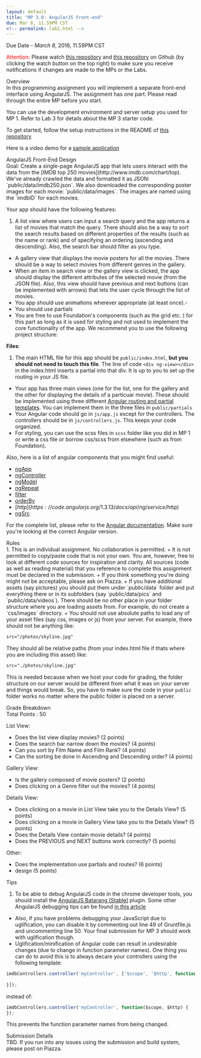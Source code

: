 ```yaml
---
layout: default
title: "MP 3.0: AngularJS Front-end"
due: Mar 8, 11.59PM CST
<!-- permalink: lab1.html -->
---
```

<span class="section-heading"> Due Date - *March 8*, 2016, 11.59PM CST <span>

<span style="color: red"> Attention: </span> Please watch [this repository](https://github.com/uiuc-web-programming/sp2016) and [this repository](https://github.com/uiuc-web-programming/mp3_starter) on Github (by clicking the watch button on the top right) to make sure you receive notifications if changes are made to the MPs or the Labs.

<div class="section-heading"> Overview </div>
In this programming assignment you will implement a separate front-end interface using AngularJS. The assignment has one part. Please read through the entire MP before you start.

You can use the development environment and server setup you used for MP 1. Refer to Lab 3 for details about the MP 3 starter code. 

To get started, follow the setup instructions in the README of [this repository](https://github.com/uiuc-web-programming/mp3_starter) 

Here is a video demo for a [sample application](https://youtu.be/DmDZuAr7QJE)

<div class="section-heading"> AngularJS Front-End Design </div>
Goal: Create a single-page AngularJS app that lets users interact with the data from the [IMDB top 250 movies](http://www.imdb.com/chart/top). We've already crawled the data and formatted it as JSON: `public/data/imdb250.json`. We also downloaded the corresponding poster images for each movie: `public/data/images`. The images are named using the `imdbID` for each movies. 

Your app should have the following features:

1. A list view where users can input a search query and the app returns a list of movies that match the query. There should also be a way to sort the search results based on different properties of the results (such as the name or rank) and of specifying an ordering (ascending and descending). Also, the search bar should filter as you type.
+ A gallery view that displays the movie posters for all the movies. There should be a way to select movies from different genres in the gallery.
+ When an item in search view or the gallery view is clicked, the app should display the different attributes of the selected movie (from the JSON file). Also, this view should have previous and next buttons (can be implemented with arrows) that lets the user cycle through the list of movies. 
+ You app should use animations wherever appropriate (at least once).-
+ You should use partials
+ You are free to use Foundation's components (such as the grid etc. ) for this part as long as it is used for styling and not used to implement the core functionality of the app.
We recommend you to use the following project structure:

__Files__:

1. The main HTML file for this app should be `public/index.html`, **but you should not need to touch this file**.
The line of code `<div ng-view></div>` in the index.html inserts a partial into that div. It is up to you to set up the routing in your JS file.
+ Your app has three main views (one for the list, one for the gallery and the other for displaying the details of a particuar movie). These should be implemented using three different [Angular routing and partial templates](https://docs.angularjs.org/tutorial/step_07). You can implement them in the three files in `public/partials`
+ Your Angular code should go in `js/app.js` except for the controllers. The controllers should be in `js/controllers.js`. This keeps your code organized.
+ For styling, you can use the scss files in `scss` folder like you did in MP 1 or write a css file or borrow css/scss from elsewhere (such as from Foundation). 

Also, here is a list of angular components that you might find useful:
* [ngApp](https://code.angularjs.org/1.3.13/docs/api/ng/directive/ngApp)
* [ngController](https://code.angularjs.org/1.3.13/docs/api/ng/directive/ngController)
* [ngModel](https://code.angularjs.org/1.3.13/docs/api/ng/directive/ngModel)
* [ngRepeat](https://code.angularjs.org/1.3.13/docs/api/ng/directive/ngRepeat)
* [filter](https://code.angularjs.org/1.3.13/docs/api/ng/service/$filter)
* [orderBy](https://code.angularjs.org/1.3.13/docs/api/ng/filter/orderBy)
* [$http](https://code.angularjs.org/1.3.13/docs/api/ng/service/$http)
* [ngSrc](https://code.angularjs.org/1.3.13/docs/api/ng/directive/ngSrc)

For the complete list, please refer to the [Angular documentation](https://docs.angularjs.org/api/ng). Make sure you're looking at the correct Angular version.
 
<div class="section-heading"> Rules </div>
1.    This is an individual assignment. No collaboration is permitted.
+   It is not permitted to copy/paste code that is not your own. You are, however, free to look at different code sources for inspiration and clarity. All sources (code as well as reading material) that you reference to complete this assignment must be declared in the submission.
+ If you think something you're doing might not be acceptable, please ask on Piazza.
+ If you have additional assets (say pictures) you should put them under `public/data` folder and put everything there or in its subfolders (say `public/data/pics` and `public/data/videos`). There should be no other place in your folder structure where you are loading assets from. For example, do not create a `css/images` directory.
+ You should not use absolute paths to load any of your asset files (say css, images or js) from your server. For example, there should not be anything like:

```html
src="/photos/skyline.jpg" 
```

They should all be relative paths (from your index.html file if thats where you are including this asset) like:

```html
src="./photos/skyline.jpg"
```
This is needed because when we host your code for grading, the folder structure on our server would be different from what it was on your server and things would break. So, you have to make sure the code in your `public` folder works no matter where the public folder is placed on a server.

<div class="section-heading"> Grade Breakdown </div>
Total Points : 50

List View:
- Does the list view display movies? (2 points)
- Does the search bar narrow down the movies? (4 points)
- Can you sort by Film Name and Film Rank?  (4 points)
- Can the sorting be done in Ascending and Descending order?  (4 points)

Gallery View:
- Is the gallery composed of movie posters?  (2 points)
- Does clicking on a Genre filter out the movies?  (4 points)

Details View:
- Does clicking on a movie in List View take you to the Details View?  (5 points)
- Does clicking on a movie in Gallery View take you to the Details View?  (5 points)
- Does the Details View contain movie details?  (4 points)
- Does the PREVIOUS and NEXT buttons work correctly?  (5 points)
 
Other:
- Does the implementation use partials and routes?  (6 points)
- design (5 points)

<div class="section-heading"> Tips </div>

1. To be able to debug AngularJS code in the chrome developer tools, you should install the [AngularJS Batarang (Stable)](https://chrome.google.com/webstore/detail/angularjs-batarang-stable/niopocochgahfkiccpjmmpchncjoapek) plugin. Some other AngularJS debugging tips can be found [in this article](http://ionicframework.com/blog/angularjs-console/)
+ Also, if you have problems debugging your JavaScript due to uglification, you can disable it by commenting out line 49 of Gruntfile.js and uncommenting line 50. Your final submission for MP 3 should work with uglification though.
+ Uglification/minification of Angular code can result in undesirable changes (due to change in function parameter names). One thing you can do to avoid this is to always decare your controllers using the following template: 

```javascript
imdbControllers.controller('myController', ['$scope', '$http', function($scope, $http) {
  
}]);
```
instead of:

```javascript
imdbControllers.controller('myController', function($scope, $http) {
}); 
```
This prevents the function parameter names from being changed.

<div class="section-heading"> Submission Details </div>
TBD.
If you run into any issues using the submission and build system, please post on Piazza. 
